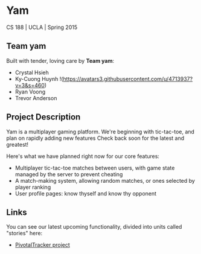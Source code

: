 # Yam

CS 188 | UCLA | Spring 2015

## Team yam

Built with tender, loving care by **Team yam**:
* Crystal Hsieh 
* Ky-Cuong Huynh
!(https://avatars3.githubusercontent.com/u/4713937?v=3&s=460)
* Ryan Voong
* Trevor Anderson 


## Project Description 

Yam is a multiplayer gaming platform. We're beginning 
with tic-tac-toe, and plan on rapidly adding new features 
Check back soon for the latest and greatest!

Here's what we have planned right now for our core features: 

* Multiplayer tic-tac-toe matches between users, with 
  game state managed by the server to prevent cheating
* A match-making system, allowing random matches, or ones
  selected by player ranking
* User profile pages: know thyself and know thy opponent


## Links

You can see our latest upcoming functionality, divided into
units called "stories" here:

* [PivotalTracker project](https://www.pivotaltracker.com/projects/1321096)





